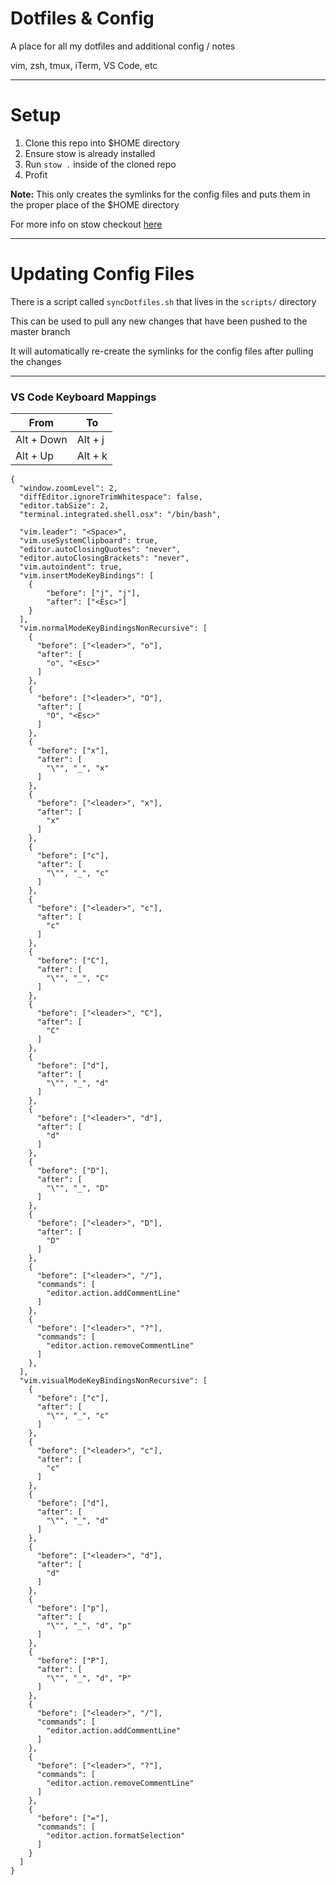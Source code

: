 # Dotfiles & Config
A place for all my dotfiles and additional config / notes

vim, zsh, tmux, iTerm, VS Code, etc

----------------------------------------------------------------
# Setup


1. Clone this repo into $HOME directory
2. Ensure stow is already installed
3. Run `stow .` inside of the cloned repo
4. Profit

**Note:** This only creates the symlinks for the config files and puts them in the proper place of the $HOME directory


For more info on stow checkout [here](https://systemcrafters.net/managing-your-dotfiles/using-gnu-stow/)

----------------------------------------------------------------
# Updating Config Files

There is a script called `syncDotfiles.sh` that lives in the `scripts/` directory

This can be used to pull any new changes that have been pushed to the master branch

It will automatically re-create the symlinks for the config files after pulling the changes



----------------------------------------------------------------

### VS Code Keyboard Mappings

| From       | To      |
| ---        | ---     |
| Alt + Down | Alt + j |
| Alt + Up   | Alt + k |

```
{
  "window.zoomLevel": 2,
  "diffEditor.ignoreTrimWhitespace": false,
  "editor.tabSize": 2,
  "terminal.integrated.shell.osx": "/bin/bash",

  "vim.leader": "<Space>",
  "vim.useSystemClipboard": true,
  "editor.autoClosingQuotes": "never",
  "editor.autoClosingBrackets": "never",
  "vim.autoindent": true,
  "vim.insertModeKeyBindings": [
    {
        "before": ["j", "j"],
        "after": ["<Esc>"]
    }
  ],
  "vim.normalModeKeyBindingsNonRecursive": [
    {
      "before": ["<leader>", "o"],
      "after": [
        "o", "<Esc>"
      ]
    },
    {
      "before": ["<leader>", "O"],
      "after": [
        "O", "<Esc>"
      ]
    },
    {
      "before": ["x"],
      "after": [
        "\"", "_", "x"
      ]
    },
    {
      "before": ["<leader>", "x"],
      "after": [
        "x"
      ]
    },
    {
      "before": ["c"],
      "after": [
        "\"", "_", "c"
      ]
    },
    {
      "before": ["<leader>", "c"],
      "after": [
        "c"
      ]
    },
    {
      "before": ["C"],
      "after": [
        "\"", "_", "C"
      ]
    },
    {
      "before": ["<leader>", "C"],
      "after": [
        "C"
      ]
    },
    {
      "before": ["d"],
      "after": [
        "\"", "_", "d"
      ]
    },
    {
      "before": ["<leader>", "d"],
      "after": [
        "d"
      ]
    },
    {
      "before": ["D"],
      "after": [
        "\"", "_", "D"
      ]
    },
    {
      "before": ["<leader>", "D"],
      "after": [
        "D"
      ]
    },
    {
      "before": ["<leader>", "/"],
      "commands": [
        "editor.action.addCommentLine"
      ]
    },
    {
      "before": ["<leader>", "?"],
      "commands": [
        "editor.action.removeCommentLine"
      ]
    },
  ],
  "vim.visualModeKeyBindingsNonRecursive": [
    {
      "before": ["c"],
      "after": [
        "\"", "_", "c"
      ]
    },
    {
      "before": ["<leader>", "c"],
      "after": [
        "c"
      ]
    },
    {
      "before": ["d"],
      "after": [
        "\"", "_", "d"
      ]
    },
    {
      "before": ["<leader>", "d"],
      "after": [
        "d"
      ]
    },
    {
      "before": ["p"],
      "after": [
        "\"", "_", "d", "p"
      ]
    },
    {
      "before": ["P"],
      "after": [
        "\"", "_", "d", "P"
      ]
    },
    {
      "before": ["<leader>", "/"],
      "commands": [
        "editor.action.addCommentLine"
      ]
    },
    {
      "before": ["<leader>", "?"],
      "commands": [
        "editor.action.removeCommentLine"
      ]
    },
    {
      "before": ["="],
      "commands": [
        "editor.action.formatSelection"
      ]
    }
  ]
}
```


